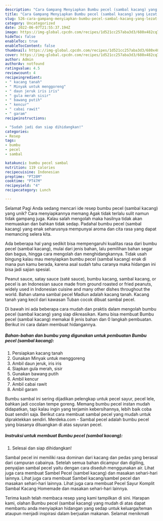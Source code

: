 ```yaml
---
description: "Cara Gampang Menyiapkan Bumbu pecel (sambal kacang) yang Lezat, Mantap"
title: "Cara Gampang Menyiapkan Bumbu pecel (sambal kacang) yang Lezat, Mantap"
slug: 526-cara-gampang-menyiapkan-bumbu-pecel-sambal-kacang-yang-lezat-mantap
category: Uncategorized
date: 2022-06-07T21:55:37.194Z
image: https://img-global.cpcdn.com/recipes/1d521cc257aba3d3/680x482cq70/bumbu-pecel-sambal-kacang-foto-resep-utama.jpg
hideToc: false
enableToc: true
enableTocContent: false
thumbnail: https://img-global.cpcdn.com/recipes/1d521cc257aba3d3/680x482cq70/bumbu-pecel-sambal-kacang-foto-resep-utama.jpg
cover: https://img-global.cpcdn.com/recipes/1d521cc257aba3d3/680x482cq70/bumbu-pecel-sambal-kacang-foto-resep-utama.jpg
author: Admin
authorAv: notfound
ratingvalue: 4.5
reviewcount: 4
recipeingredient:
- " kacang tanah"
- " Minyak untuk menggoreng"
- " daun jeruk iris iris"
- " gula merah sisir"
- " bawang putih"
- " kencur"
- " cabai rawit"
- " garam"
recipeinstructions:

- "Sudah jadi dan siap dihidangkan!"
categories:
- Resep
tags:
- bumbu
- pecel
- sambal

katakunci: bumbu pecel sambal 
nutrition: 119 calories
recipecuisine: Indonesian
preptime: "PT28M"
cooktime: "PT47M"
recipeyield: "4"
recipecategory: Lunch

---
```



Selamat Pagi Anda sedang mencari ide resep bumbu pecel (sambal kacang) yang unik? Cara menyiapkannya memang Agak tidak terlalu sulit namun tidak gampang juga. Kalau salah mengolah maka hasilnya tidak akan memuaskan dan bahkan tidak sedap. Padahal bumbu pecel (sambal kacang) yang enak seharusnya mempunyai aroma dan cita rasa yang dapat memancing selera kita.


Ada beberapa hal yang sedikit bisa mempengaruhi kualitas rasa dari bumbu pecel (sambal kacang), mulai dari jenis bahan, lalu pemilihan bahan segar dan bagus, hingga cara mengolah dan menghidangkannya. Tidak usah bingung kalau mau menyiapkan bumbu pecel (sambal kacang) enak di mana pun kamu berada, karena asal sudah tahu caranya maka hidangan ini bisa jadi sajian spesial.

Peanut sauce, satay sauce (saté sauce), bumbu kacang, sambal kacang, or pecel is an Indonesian sauce made from ground roasted or fried peanuts, widely used in Indonesian cuisine and many other dishes throughout the world. Bahan utama sambal pecel Madiun adalah kacang tanah. Kacang tanah yang kecil dari kawasan Tuban cocok dibuat sambal pecel.


Di bawah ini ada beberapa cara mudah dan praktis dalam mengolah bumbu pecel (sambal kacang) yang siap dikreasikan. Kamu bisa membuat Bumbu pecel (sambal kacang) memakai 8 jenis bahan dan 0 langkah pembuatan. Berikut ini cara dalam membuat hidangannya.

<!--inarticleads1-->

##### Bahan-bahan dan bumbu yang digunakan untuk pembuatan Bumbu pecel (sambal kacang):

1. Persiapkan  kacang tanah
1. Gunakan  Minyak untuk menggoreng
1. Ambil  daun jeruk, iris iris
1. Siapkan  gula merah, sisir
1. Gunakan  bawang putih
1. Ambil  kencur
1. Ambil  cabai rawit
1. Ambil  garam


Bumbu sambal ini sering dijadikan pelengkap untuk pecel sayur, pecel lele, bahkan jadi cocolan tempe goreng. Memang bumbu pecel instan mudah didapatkan, tapi kalau ingin yang terjamin kebersihannya, lebih baik coba buat sendiri saja. Berikut cara membuat sambal pecel yang mudah untuk dipraktekkan sendiri. Merdeka.com - Sambal pecel adalah bumbu pecel yang biasanya dituangkan di atas sayuran pecel. 

<!--inarticleads2-->

##### Instruksi untuk membuat Bumbu pecel (sambal kacang):


1. Selesai dan siap dihidangkan!

Sambal pecel ini memiliki rasa dominan dari kacang dan pedas yang berasal dari campuran cabainya. Setelah semua bahan dicampur dan digiling, penyajian sambal pecel yaitu dengan cara diseduh menggunakan air. Lihat juga cara membuat Sambel Pecel (sambel kacang) dan masakan sehari-hari lainnya. Lihat juga cara membuat Sambel kacang/sambel pecel dan masakan sehari-hari lainnya. Lihat juga cara membuat Pecel Sayur Komplit Sambal Kacang Homemade dan masakan sehari-hari lainnya. 

Terima kasih telah membaca resep yang kami tampilkan di sini. Harapan kami, olahan Bumbu pecel (sambal kacang) yang mudah di atas dapat membantu anda menyiapkan hidangan yang sedap untuk keluarga/teman ataupun menjadi inspirasi dalam berjualan makanan. Selamat menikmati
